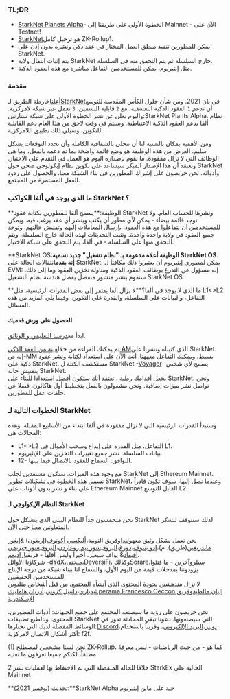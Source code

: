 ### **TL;DR**

* [StarkNet Planets Alpha](https://voyager.online/)- الخطوة الأولى على طريقنا إلى Mainnet - الآن على Testnet!
* [StarkNet](https://starkware.co/product/starknet/)هو ترحيل كامل ZK-Rollup1.
* يمكن للمطورين تنفيذ منطق العمل المختار في عقد ذكي ونشره بدون إذن على StarkNet.
* يتم إثبات انتقال ولاية StarkNet خارج السلسلة ثم يتم التحقق منه في السلسلة.
* مثل إيثيريوم، يمكن للمستخدمين التفاعل مباشرة مع هذه العقود الذكية.

### **مقدمة**

[أعلنا](https://medium.com/starkware/on-the-road-to-starknet-a-permissionless-stark-powered-l2-zk-rollup-83be53640880)خارطة الطريق لـ[StarkNet](https://starkware.co/product/starknet/)في يان 2021. ومن شأن حلول الكأس المقدسة للتوسع أن تدعم `1` العقود الذكية التعسفية، مع `2` قابلية التسمين، `3` تعمل عبر شبكة لامركزية. واليوم نعلن عن نشر الخطوة الأولى على شبكة ستارتين:StarkNet Plants Alpha. نظام ألفا يدعم العقود الذكية الاعتباطية. وسيتم في وقت لاحق من هذا العام دعم القابلية للتكوين، وسيلي ذلك تطبيق اللامركزية.

ومن الأهمية بمكان بالنسبة لنا أن نتحلى بالشفافية الكاملة وأن نحدد التوقعات بشكل سليم. الغرض من هذه الوظيفة هو وضع قائمة واضحة بما تم دعمه بالفعل، وما هي الوظائف التي لا تزال مفقودة. ما نقوم بإصداره اليوم هو العمل في التقدم على الاختبار. ونعتقد أن هذا الإصدار المبكر سيساعد على تكوين نظام إيكولوجي صحي حول StarkNet وأدواته. نحن حريصون على إشراك المطورين في بناء الشبكة معنا، والحصول على ردود الفعل المستمرة من المجتمع.

### **ما الذي يوجد في ألفا الكواكب StarkNet ؟**

**الوظيفة:**يسمح ألفا للمطورين بكتابة عقود StarkNet ونشرها للحساب العام. ولا توجد قائمة بيضاء - يمكن لأي مطور أن يكتب وينشر أي عقد يرغب فيه. ويمكن للمستخدمين أن يتفاعلوا مع هذه العقود، بإرسال المعاملات إليهم وتفتيش حالتهم. وتوجد جميع العقود في ولاية واحدة واحدة. وتثبت التحديثات لهذه الحالة خارج السلسلة، ويتم التحقق منها على السلسلة - في ألفا، يتم التحقق على شبكة الاختبار.

**StarkNet OS:**الوظيفة أعلاه مدعومة بـ "نظام تشغيل" جديد نسميه StarkNet OS. إنه يقدم**انتقالات الحالة على StarkNet. يمكن لمطوري إيثيريوم أن يعتبروا ذلك مكافئاً ل EVM: إنه مسؤول عن التذرع بوظائف العقود الذكية ومناولة تخزين العقود وما إلى ذلك. سنقوم بنشر منشور منفصل يفصل هندسة نظام التشغيل StarkNet OS.

**ما الذي لا يوجد في ألفا؟**لا يزال ألفا يفتقر إلى بعض القدرات الرئيسية، مثل L1<>L2 التفاعل، والبيانات على السلسلة، والقدرة على التكوين. وفيما يلي المزيد من هذه المسائل.

#### **الحصول على ورش قدميك**

ابدأ مع[درسنا التعليمي و الوثائق](https://www.cairo-lang.org/docs/hello_starknet/).

ثم يمكنك القراءة من خلال[عينة من العقد الذكي AM](http://cairo-lang.org/docs/hello_starknet/amm.html)الذي كتبناه ونشرنا على StarkNet. إنه ص-MM بسيط، ويمكنك التفاعل معه[هنا](https://starkware-amm-demo.netlify.app/swap). أنت الآن على استعداد لكتابة ونشر عقود ذكية على StarkNet. مستكشف الكتلة ل StarkNet -[Voyager](https://voyager.online/)- يسمح لأي شخص بتفتيش حالة StarkNet.\
بجعل أقدامك رطبة ، نعتقد أنك ستكون أفضل استعدادا للبناء على StarkNet، ونحن نواصل نشر ميزات إضافية. ونحن مشغولون بالفعل بتخطيط أول هاكاثون، فضلا عن حلقات عمل للمطورين.

### **الخطوات التالية لـ StarkNet**

وستبدأ القدرات الرئيسية التي لا تزال مفقودة في ألفا ابتداء من الأسابيع المقبلة. وهذه المجالات هي:

* L1<>L2 التفاعل، مثل القدرة على إيداع وسحب الأموال في L1.
* بيانات السلسلة: نشر جميع تغييرات التخزين على الإيثيريوم.
* 12- التوافق: السماح للعقود بالاتصال فيما بينها.

مع وجود هذه الميزات، سنكون مستعدين لجلب StarkNet إلى Ethereum Mainnet. نسمي هذه الخطوة في تشكيلات تطوير StarkNet، وعندما نصل إليها، سوف تكون قادراً على بناء و نشر بدون أذونات على Ethereum Mainnet القابل للتوسع L2.

#### **النظام الإيكولوجي لـ StarkNet**

نحن متحمسون جداً للنظام البيئي الذي يتشكل حول StarkNet لذلك سنتوقف لنشكر المتعاونين معنا حتى الآن.

نحن نعمل بشكل وثيق مع[هولندا](https://twitter.com/nethermindeth)وفريق النوبية،[أليكسي أكونوف](https://twitter.com/realLedgerwatch)(إريغون) &[إيغور ماندريغين](https://twitter.com/mandrigin)(طريق). م)،[إدو بنتوف](https://www.cs.cornell.edu/~iddo/)،[دورغ](https://twitter.com/dOrg_tech)،[البروفيسور تيم روغاردن](https://twitter.com/algo_class)،[البروفيسور جيريمي أفيفاد](https://www.andrew.cmu.edu/user/avigad/)& يواف سيغير، أخيرا وليس أقلها - فريق[باراديغم](https://twitter.com/paradigm).\
شركاؤنا الأوائل -[dYdX](https://twitter.com/dydxprotocol)،[منحنى](https://twitter.com/Immutable)،[DeversiFi](https://twitter.com/deversifi)، وكذلك[Sorare](https://twitter.com/SorareHQ)،[سيلر](https://twitter.com/CelerNetwork)وآخرين - ما فتئوا يزودوننا بمدخلات قيمة من اليوم الأول، والسماح لنا ببناء شبكة من درجة الإنتاج للمستخدمين الحقيقيين.\
لا نزال مندهشين بجودة المحتوى الذي أنشأه المجتمع، من قبل أشخاص مثل[بوبن ثيدباري](https://twitter.com/bobbinth)،[دانييل كروني](https://github.com/danielkroeni/cairo-playground/blob/main/anon-bank/README.md)،[أدريان هاملينك](https://twitter.com/adr1anh),[perama](https://twitter.com/eth_worm),[Francesco Ceccon](https://twitter.com/ceccon_me),[إليان مالطيف](http://twitter.com/imalchev)و[فريق الإسكندرية](https://blockchainpartner.fr/)

نحن حريصون على رؤية ما سيصنعه المجتمع على جميع الجبهات: أدوات المطورين، المحتوى، وبالطبع تطبيقات StarkNet التي سيصنعونها. دعونا نبقي المحادثة تدور في الوسائط المفضلة لديك التي تختارها:[Discord](https://discord.gg/uJ9HZTUk2Y)،[تويتر](https://twitter.com/CairoLang)،[البريد الإلكتروني](mailto:info@starkware.co)، وقريباً باستخدام أكثر أشكال الاتصال لامركزية: f2f.

(1) نحن لسنا مشجعين لمصطلح ZK-Rollup، كما هو - من حيث الرياضيات - ليس معرفةً مطلقاً، لكنكم جميعا تعرفون ما نعنيه

2 خلافا للحالة المنفصلة التي تم الاحتفاظ بها لعمليات نشر StarkEx الحالية على Mainnet

**تحديث (نوفمبر 2021):**StarkNet Alpha حية على ماين إيثيريوم